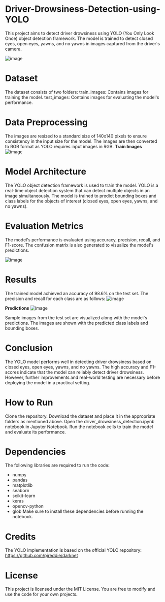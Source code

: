 # Driver-Drowsiness-Detection-using-YOLO
This project aims to detect driver drowsiness using YOLO (You Only Look Once) object detection framework. The model is trained to detect closed eyes, open eyes, yawns, and no yawns in images captured from the driver's camera.

![image](https://github.com/Aftabbs/Driver-Drowsiness-Detection-using-YOLO/assets/112916888/d0097428-1f91-4143-88a8-2527278217aa)

# Dataset
The dataset consists of two folders:
train_images: Contains images for training the model.
test_images: Contains images for evaluating the model's performance.

# Data Preprocessing
The images are resized to a standard size of 140x140 pixels to ensure consistency in the input size for the model. The images are then converted to RGB format as YOLO requires input images in RGB.
**Train Images**
![image](https://github.com/Aftabbs/Driver-Drowsiness-Detection-using-YOLO/assets/112916888/8f667c9c-9128-4cc2-8c15-d7190c43be43)

# Model Architecture
The YOLO object detection framework is used to train the model. YOLO is a real-time object detection system that can detect multiple objects in an image simultaneously. The model is trained to predict bounding boxes and class labels for the objects of interest (closed eyes, open eyes, yawns, and no yawns).

# Evaluation Metrics
The model's performance is evaluated using accuracy, precision, recall, and F1-score. The confusion matrix is also generated to visualize the model's predictions.

![image](https://github.com/Aftabbs/Driver-Drowsiness-Detection-using-YOLO/assets/112916888/2699ee90-d13b-4419-b562-1f77c46afa96)

# Results
The trained model achieved an accuracy of 98.6% on the test set. The precision and recall for each class are as follows:
![image](https://github.com/Aftabbs/Driver-Drowsiness-Detection-using-YOLO/assets/112916888/8ddcaaf8-8e75-4161-b540-ff914589fbd0)

**Predictions**
![image](https://github.com/Aftabbs/Driver-Drowsiness-Detection-using-YOLO/assets/112916888/a25f7a20-9b8c-4e2a-b556-517bbbe2f24d)

Sample images from the test set are visualized along with the model's predictions. The images are shown with the predicted class labels and bounding boxes.

# Conclusion
The YOLO model performs well in detecting driver drowsiness based on closed eyes, open eyes, yawns, and no yawns. The high accuracy and F1-scores indicate that the model can reliably detect driver drowsiness. However, further improvements and real-world testing are necessary before deploying the model in a practical setting.

# How to Run
Clone the repository.
Download the dataset and place it in the appropriate folders as mentioned above.
Open the driver_drowsiness_detection.ipynb notebook in Jupyter Notebook.
Run the notebook cells to train the model and evaluate its performance.

# Dependencies
The following libraries are required to run the code:
* numpy
* pandas
* matplotlib
* seaborn
* scikit-learn
* keras
* opencv-python
* glob
Make sure to install these dependencies before running the notebook.

# Credits
The YOLO implementation is based on the official YOLO repository: https://github.com/pjreddie/darknet

# License
This project is licensed under the MIT License. You are free to modify and use the code for your own projects.







